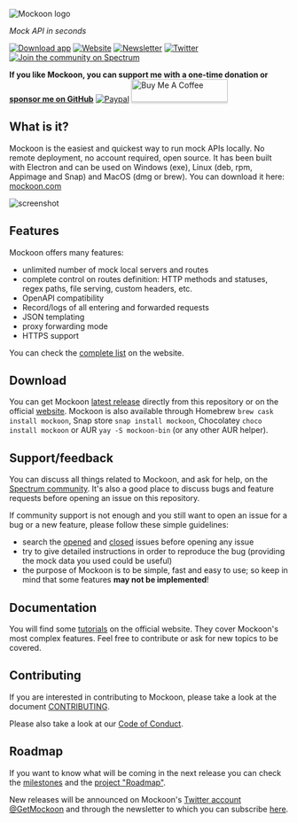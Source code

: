 ![Mockoon logo](https://mockoon.com/images/logo.png)

*Mock API in seconds*

[![Download app](https://img.shields.io/badge/Download%20app-Go-green.svg?style=flat-square&colorB=1997c6)](https://mockoon.com/#download) [![Website](https://img.shields.io/badge/Website-Go-green.svg?style=flat-square&colorB=1997c6)](https://mockoon.com/) [![Newsletter](https://img.shields.io/badge/Newsletter-Subscribe-green.svg?style=flat-square)](http://eepurl.com/dskB2X) [![Twitter](https://img.shields.io/badge/Twitter_@GetMockoon-follow-blue.svg?style=flat-square&colorB=1da1f2)](https://twitter.com/GetMockoon) [![Join the community on Spectrum](https://withspectrum.github.io/badge/badge.svg)](https://spectrum.chat/mockoon)

**If you like Mockoon, you can support me with a one-time donation or [sponsor me on GitHub](https://github.com/users/255kb/sponsorship)**
[![Paypal](https://www.paypalobjects.com/webstatic/mktg/Logo/pp-logo-100px.png)](https://paypal.me/255kb) <a href="https://www.buymeacoffee.com/255kb" target="_blank"><img src="https://www.buymeacoffee.com/assets/img/custom_images/white_img.png" alt="Buy Me A Coffee" style="height: 41px !important;width: 174px !important;box-shadow: 0px 3px 2px 0px rgba(190, 190, 190, 0.5) !important;-webkit-box-shadow: 0px 3px 2px 0px rgba(190, 190, 190, 0.5) !important;" ></a>

## What is it?

Mockoon is the easiest and quickest way to run mock APIs locally. No remote deployment, no account required, open source.
It has been built with Electron and can be used on Windows (exe), Linux (deb, rpm, Appimage and Snap) and MacOS (dmg or brew). You can download it here: [mockoon.com](https://mockoon.com)

![screenshot](https://mockoon.com/images/screenshot-repo.png)

## Features

Mockoon offers many features:
- unlimited number of mock local servers and routes
- complete control on routes definition: HTTP methods and statuses, regex paths, file serving, custom headers, etc.
- OpenAPI compatibility
- Record/logs of all entering and forwarded requests
- JSON templating
- proxy forwarding mode
- HTTPS support

You can check the [complete list](https://mockoon.com/features) on the website.

## Download

You can get Mockoon [latest release](https://github.com/mockoon/mockoon/releases/latest) directly from this repository or on the official [website](https://mockoon.com/#download). Mockoon is also available through Homebrew `brew cask install mockoon`, Snap store `snap install mockoon`, Chocolatey `choco install mockoon` or AUR `yay -S mockoon-bin` (or any other AUR helper).

## Support/feedback

You can discuss all things related to Mockoon, and ask for help, on the [Spectrum community](https://spectrum.chat/mockoon). It's also a good place to discuss bugs and feature requests before opening an issue on this repository.

If community support is not enough and you still want to open an issue for a bug or a new feature, please follow these simple guidelines:

- search the [opened](https://github.com/mockoon/mockoon/issues) and [closed](https://github.com/mockoon/mockoon/issues?q=is%3Aissue+is%3Aclosed) issues before opening any issue
- try to give detailed instructions in order to reproduce the bug (providing the mock data you used could be useful)
- the purpose of Mockoon is to be simple, fast and easy to use; so keep in mind that some features **may not be implemented**!

## Documentation

You will find some [tutorials](https://mockoon.com/tutorials) on the official website. They cover Mockoon's most complex features. Feel free to contribute or ask for new topics to be covered.

## Contributing

If you are interested in contributing to Mockoon, please take a look at the document [CONTRIBUTING](https://github.com/mockoon/mockoon/blob/master/CONTRIBUTING.md).

Please also take a look at our [Code of Conduct](https://github.com/mockoon/mockoon/blob/master/CODE_OF_CONDUCT.md).

## Roadmap

If you want to know what will be coming in the next release you can check the [milestones](https://github.com/mockoon/mockoon/milestones) and the [project "Roadmap"](https://github.com/orgs/mockoon/projects/2).

New releases will be announced on Mockoon's [Twitter account @GetMockoon](https://twitter.com/GetMockoon) and through the newsletter to which you can subscribe [here](http://eepurl.com/dskB2X).
